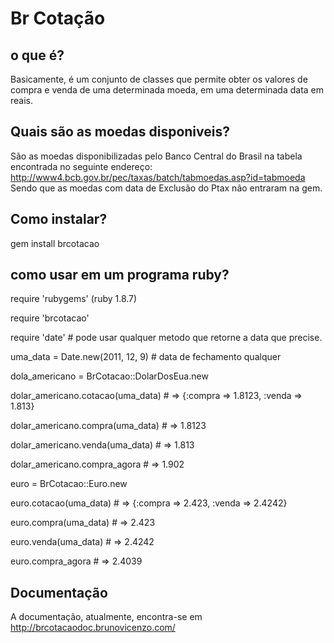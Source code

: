 # Br Cotação

## o que é?

Basicamente, é um conjunto de classes que permite obter os valores de compra e venda de uma determinada moeda, em uma determinada data em reais.

## Quais são as moedas disponiveis?

São as moedas disponibilizadas pelo Banco Central do Brasil na tabela encontrada no seguinte endereço: http://www4.bcb.gov.br/pec/taxas/batch/tabmoedas.asp?id=tabmoeda
Sendo que as moedas com data de Exclusão do Ptax não entraram na gem.

## Como instalar?

gem install brcotacao

## como usar em um programa ruby?

require 'rubygems' (ruby 1.8.7)

require 'brcotacao'

require 'date' # pode usar qualquer metodo que retorne a data que precise.

uma_data = Date.new(2011, 12, 9) # data de fechamento qualquer

dola_americano = BrCotacao::DolarDosEua.new


dolar_americano.cotacao(uma_data) # => {:compra => 1.8123, :venda => 1.813}

dolar_americano.compra(uma_data)  # => 1.8123

dolar_americano.venda(uma_data)   # => 1.813

dolar_americano.compra_agora      # => 1.902


euro           = BrCotacao::Euro.new

euro.cotacao(uma_data) # => {:compra => 2.423, :venda => 2.4242}

euro.compra(uma_data)  # => 2.423

euro.venda(uma_data)   # => 2.4242

euro.compra_agora      # => 2.4039


## Documentação
 A documentação, atualmente, encontra-se em http://brcotacaodoc.brunovicenzo.com/
